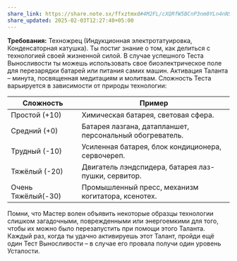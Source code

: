 ```yaml
---
share_link: https://share.note.sx/ffxztmxd#4M2FL/cXQRfW5BCnP3nm0YLn4nNS2js1HDL1mMUIyDc
share_updated: 2025-02-03T12:27:40+05:00
---
```

**Требования:** Техножрец (Индукционная электротатуировка, Конденсаторная катушка).
Ты постиг знание о том, как делиться с технологией своей жизненной силой. В случае успешного Теста Выносливости ты можешь использовать свое биоэлектрическое поле для перезарядки батарей или питания самих машин. Активация Таланта – минута, посвященная медитациям и молитвам. Сложность Теста варьируется в зависимости от природы технологии:

| Сложность          | Пример                                                   |
| ------------------ | -------------------------------------------------------- |
| Простой (+10)      | Химическая батарея, световая сфера.                      |
| Средний (+0)       | Батарея лазгана, датапланшет, персональный обогреватель. |
| Трудный (-10)      | Усиленная батарея, блок кондиционера, сервочереп.        |
| Тяжёлый (-20)      | Двигатель лэндспидера, батарея лаз-пушки, сервитор.      |
| Очень Тяжёлый(-30) | Промышленный пресс, механизм когитатора, ксенотех.       |
Помни, что Мастер волен объявить некоторые образцы технологии слишком загадочными, поврежденными или энергоемкими для того, чтобы их можно было перезапустить при помощи этого Таланта. Каждый раз, когда ты удачно активируешь этот Талант, пройди ещё один Тест Выносливости – в случае его провала получи один уровень Усталости.